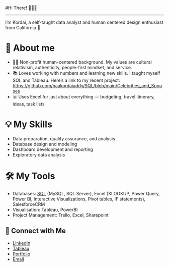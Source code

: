 #Hi There! 👩🏾‍💻

---

I’m Kordai, a self-taught data analyst and human centered design enthusiast from California 🌄

# 🌟 About me

- 🫶🏾 Non-profit human-centered background. My values are cultural relativism, authenticity, people-first mindset, and service.
- 📚 Loves working with numbers and learning new skills. I taught myself SQL and Tableau. Here’s a link to my recent project: https://github.com/naakordaiaddy/SQL/blob/main/Celebrities_and_Spouses
- 📊 Uses Excel for just about everything — budgeting, travel itinerary, ideas, task lists

# 💡 My Skills

- Data preparation, quality assurance, and analysis
- Database design and modeling
- Dashboard development and reporting
- Exploratory data analysis

# 🛠️ My Tools

- Databases: [SQL](https://github.com/naakordaiaddy/SQL) (MySQL, SQL Server), Excel (XLOOKUP, Power Query, Power BI, Interactive Visualizations, Pivot tables, IF statements), SalesforceCRM
- Visualisation: Tableau, PowerBI
- Project Management: Trello, Excel, Sharepoint

## 🧩 Connect with Me

- [LinkedIn](https://www.linkedin.com/in/kordai)
- [Tableau](https://public.tableau.com/app/profile/kordai)
- [Portfolio](https://kordai.me/)
- [Email](mailto:naakordaiaddy@gmail.com)
